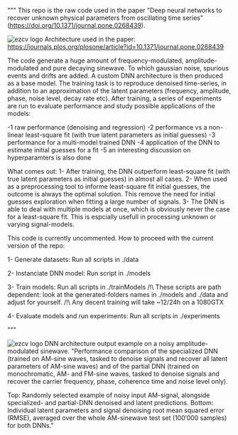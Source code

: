 """
This repo is the raw code used in the paper "Deep neural networks to recover unknown physical parameters from oscillating time series" (https://doi.org/10.1371/journal.pone.0268439).

![ezcv logo](https://journals.plos.org/plosone/article/figure/image?size=large&id=10.1371/journal.pone.0268439.g002)
Architecture used in the paper: https://journals.plos.org/plosone/article?id=10.1371/journal.pone.0268439


The code generate a huge amount of frequency-modulated, amplitude-modulated and pure decaying sinewave. To which gaussian noise, spurious events and drifts are added.
A custom DNN architecture is then produced as a base model.
The training task is to reproduce denoised time-series, in addition to an approximation of the latent parameters (frequency, amplitude, phase, noise level, decay rate etc).
After training, a series of experiments are run to evaluate performance and study possible applications of the models:

-1 raw performance (denoising and regression)
-2 performance vs a non-linear least-square fit (with true latent parameters as initial guesses)
-3 performance for a multi-model trained DNN
-4 application of the DNN to estimate initial guesses for a fit
-5 an interesting discussion on hyperparamters is also done

What comes out:
1- After training, the DNN outperform least-square fit (with true latent parameters as initial guesses) in almost all cases. 
2- When used as a preprocessing tool to informe least-square fit initial guesses, the outcome is always the optimal solution. This remove the need for initial guesses exploration when fitting a large number of signals.
3- The DNN is able to deal with multiple models at once, which is obviously never the case for a least-square fit. This is espcially usefull in processing unknown or varying signal-models.


This code is currently uncommented.
How to proceed with the current version of the repo:

1- Generate datasets:
Run all scripts in ./data

2- Instanciate DNN model:
Run script in ./models

3- Train models:
Run all scripts in ./trainModels
/!\ These scripts are path dependent: look at the generated-folders names in ./models and ./data and adjust for yourself.
/!\ Any decent training will take ~12/24h on a 1080GTX

4- Evaluate models and run experiments:
Run all scripts in ./experiments

"""


![ezcv logo](https://journals.plos.org/plosone/article/figure/image?size=large&id=10.1371/journal.pone.0268439.g005)
DNN architecture output example on a noisy amplitude-modulated sinewave.
"Performance comparison of the specialized DNN (trained on AM-sine waves, tasked to denoise signals and recover all latent parameters of AM-sine waves) and of the partial DNN (trained on monochromatic, AM- and FM-sine waves, tasked to denoise signals and recover the carrier frequency, phase, coherence time and noise level only).

Top: Randomly selected example of noisy input AM-signal, alongside specialized- and partial-DNN denoised and latent predictions. Bottom: Individual latent parameters and signal denoising root mean squared error (RMSE), averaged over the whole AM-sinewave test set (100′000 samples) for both DNNs."